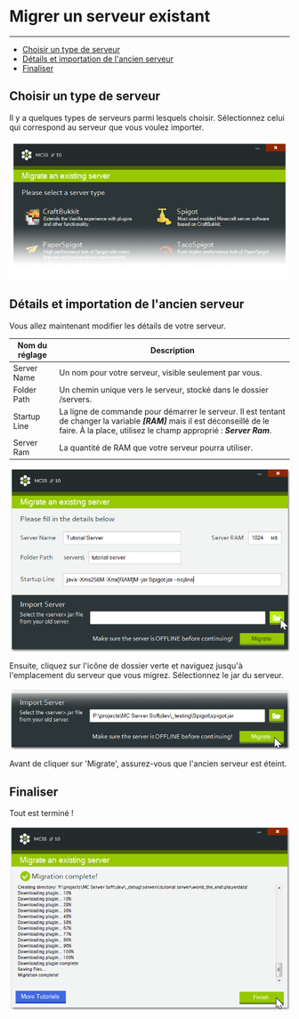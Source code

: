 # Migrer un serveur existant

---

*   [Choisir un type de serveur](#choosing-a-server-type)
*   [Détails et importation de l'ancien serveur](#details-and-importing-the-old-server)
*   [Finaliser](#wrapping-it-up)

<a name="#choosing-a-server-type"></a>
## Choisir un type de serveur

Il y a quelques types de serveurs parmi lesquels choisir. Sélectionnez celui qui correspond au serveur que vous voulez importer.

![Part of a screenshot of the create instance window, slightly faded out towards the bottom](assets/screenshots/migrate_server_type.png)

<a name="details-and-importing-the-old-server"></a>
## Détails et importation de l'ancien serveur

Vous allez maintenant modifier les détails de votre serveur.

Nom du réglage | Description
--- | ---
Server Name | Un nom pour votre serveur, visible seulement par vous.
Folder Path | Un chemin unique vers le serveur, stocké dans le dossier /servers.
Startup Line | La ligne de commande pour démarrer le serveur. Il est tentant de changer la variable ***[RAM]*** mais il est déconseillé de le faire. À la place, utilisez le champ approprié : ***Server Ram***.
Server Ram | La quantité de RAM que votre serveur pourra utiliser.

![Screenshot of the migrate instance window where you can change the server settings](assets/screenshots/migrate_server_settings.png)

Ensuite, cliquez sur l'icône de dossier verte et naviguez jusqu'à l'emplacement du serveur que vous migrez. Sélectionnez le jar du serveur.

![Part of a screenshot of the migrate instance window, slightly faded out towards the bottom](assets/screenshots/migrate_server_start.png)

Avant de cliquer sur 'Migrate', assurez-vous que l'ancien serveur est éteint.

<a name="wrapping-it-up"></a>
## Finaliser

Tout est terminé !

![Screenshot of the create instance window](assets/screenshots/migrate_server_finished.png)
